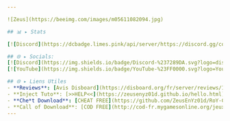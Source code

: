 ```yaml
---

![Zeus](https://beeimg.com/images/m05611082094.jpg)

## 📊 ▸ Stats

[![Discord](https://dcbadge.limes.pink/api/server/https://discord.gg/cod-fr)](https://discord.gg/cod-fr)

## 🌐 ▸ Socials:
[![Discord](https://img.shields.io/badge/Discord-%237289DA.svg?logo=discord&logoColor=white)](https://discord.gg/cod-fr) 
[![YouTube](https://img.shields.io/badge/YouTube-%23FF0000.svg?logo=YouTube&logoColor=white)](https://www.youtube.com/@PlutoniumModding)

## 🌐 ▸ Liens Utiles
- **Reviews**: [Avis Disboard](https://disboard.org/fr/server/reviews/1182223934276513893)
- **Inject Tuto**: [>>HELP<<](https://zeusenyz01d.github.io/hello.html)
- **Che*t Download**: [CHEAT FREE](https://github.com/ZeusEnYz01d/RoY-ChEaT)
- **Call of Download**: [COD FREE](http://cod-fr.mygamesonline.org/jeux/index.html)
---
```

